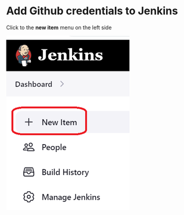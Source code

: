 # Add Github credentials to Jenkins


Click to the **new item** menu on the left side 

![Picture 21](../assets/step2pic1newItem.png)



<br/>
